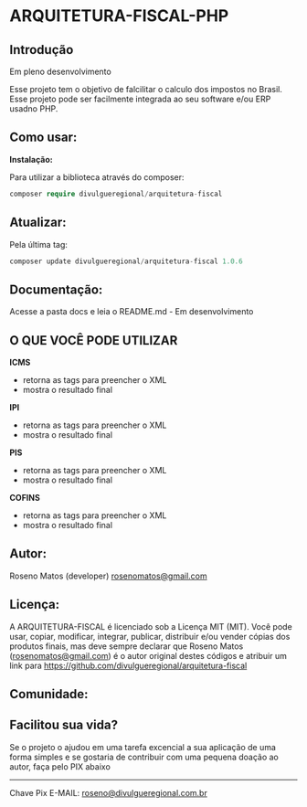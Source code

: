# ARQUITETURA-FISCAL-PHP

## Introdução

Em pleno desenvolvimento<br>

Esse projeto tem o objetivo de falcilitar o calculo dos impostos no Brasil. Esse projeto pode ser facilmente integrada ao seu software e/ou ERP usadno PHP.

## Como usar:

<b>Instalação: </b>

Para utilizar a biblioteca através do composer:

```php
composer require divulgueregional/arquitetura-fiscal
```

## Atualizar:

Pela última tag: </b>

```php
composer update divulgueregional/arquitetura-fiscal 1.0.6
```

## Documentação:

Acesse a pasta docs e leia o README.md - Em desenvolvimento

## O QUE VOCÊ PODE UTILIZAR

<b>ICMS</b><br>

- retorna as tags para preencher o XML
- mostra o resultado final

<b>IPI</b><br>

- retorna as tags para preencher o XML
- mostra o resultado final

<b>PIS</b><br>

- retorna as tags para preencher o XML
- mostra o resultado final

<b>COFINS</b><br>

- retorna as tags para preencher o XML
- mostra o resultado final

## Autor:

Roseno Matos (developer) rosenomatos@gmail.com<br>

## Licença:

A ARQUITETURA-FISCAL é licenciado sob a Licença MIT (MIT). Você pode usar, copiar, modificar, integrar, publicar, distribuir e/ou vender cópias dos produtos finais, mas deve sempre declarar que Roseno Matos (rosenomatos@gmail.com) é o autor original destes códigos e atribuir um link para https://github.com/divulgueregional/arquitetura-fiscal

## Comunidade:

## Facilitou sua vida?

Se o projeto o ajudou em uma tarefa excencial a sua aplicação de uma forma simples e se gostaria de contribuir com uma pequena doação ao autor, faça pelo PIX abaixo<br><hr>

Chave Pix E-MAIL: roseno@divulgueregional.com.br
